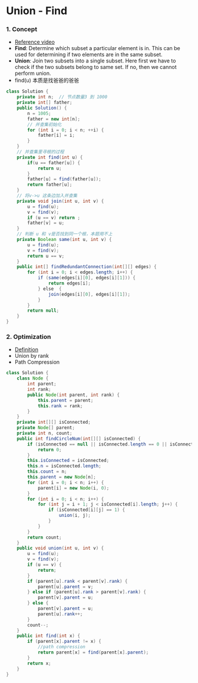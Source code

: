 # Union - Find
### 1. Concept
- [Reference video](https://www.youtube.com/watch?v=wU6udHRIkcc)
- **Find**: Determine which subset a particular element is in. This can be used for determining if two elements are in the same subset.
- **Union**: Join two subsets into a single subset. Here first we have to check if the two subsets belong to same set. If no, then we cannot perform union.
- find(u) 本质是找爸爸的爸爸 
```java
class Solution {
    private int n;  // 节点数量3 到 1000
    private int[] father;
    public Solution() {
        n = 1005;
        father = new int[n];
        // 并查集初始化
        for (int i = 0; i < n; ++i) {
            father[i] = i;
        }
    }
    // 并查集里寻根的过程
    private int find(int u) {
        if(u == father[u]) {
            return u;
        }
        father[u] = find(father[u]);
        return father[u];
    }
    // 将v->u 这条边加入并查集
    private void join(int u, int v) {
        u = find(u);
        v = find(v);
        if (u == v) return ;
        father[v] = u;
    }
    // 判断 u 和 v是否找到同一个根，本题用不上
    private Boolean same(int u, int v) {
        u = find(u);
        v = find(v);
        return u == v;
    }
    public int[] findRedundantConnection(int[][] edges) {
        for (int i = 0; i < edges.length; i++) {
            if (same(edges[i][0], edges[i][1])) {
                return edges[i];
            } else  {
                join(edges[i][0], edges[i][1]);
            }
        }
        return null;
    }
}
```

### 2. Optimization 
- [Definition](https://www.geeksforgeeks.org/union-find-algorithm-set-2-union-by-rank/)
- Union by rank
- Path Compression
```java
class Solution {
    class Node {
        int parent;
        int rank;
        public Node(int parent, int rank) {
            this.parent = parent;
            this.rank = rank;
        }
    }
    private int[][] isConnected;
    private Node[] parent;
    private int n, count;
    public int findCircleNum(int[][] isConnected) {
        if (isConnected == null || isConnected.length == 0 || isConnected[0].length == 0) {
            return 0;
        }
        this.isConnected = isConnected;
        this.n = isConnected.length;
        this.count = n;
        this.parent = new Node[n];
        for (int i = 0; i < n; i++) {
            parent[i] = new Node(i, 0);
        }
        for (int i = 0; i < n; i++) {
            for (int j = i + 1; j < isConnected[i].length; j++) {
                if (isConnected[i][j] == 1) {
                    union(i, j);
                }
            }
        }
        return count;
    }
    public void union(int u, int v) {
        u = find(u);
        v = find(v);
        if (u == v) {
            return;
        }
        if (parent[u].rank < parent[v].rank) {
            parent[u].parent = v;
        } else if (parent[u].rank > parent[v].rank) {
            parent[v].parent = u;
        } else {
            parent[v].parent = u;
            parent[u].rank++;
        }
        count--;
    }
    public int find(int x) {
        if (parent[x].parent != x) {
			//path compression
            return parent[x] = find(parent[x].parent);
        }
        return x;
    }
}
```